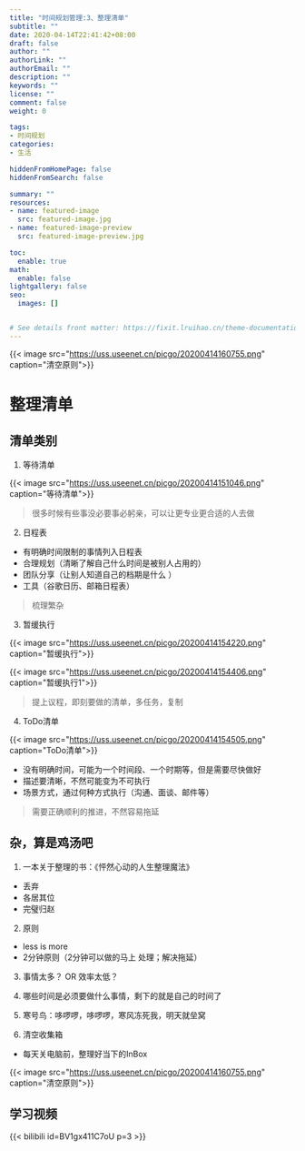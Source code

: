```yaml
---
title: "时间规划管理:3、整理清单"
subtitle: ""
date: 2020-04-14T22:41:42+08:00
draft: false
author: ""
authorLink: ""
authorEmail: ""
description: ""
keywords: ""
license: ""
comment: false
weight: 0

tags:
- 时间规划
categories:
- 生活

hiddenFromHomePage: false
hiddenFromSearch: false

summary: ""
resources:
- name: featured-image
  src: featured-image.jpg
- name: featured-image-preview
  src: featured-image-preview.jpg

toc:
  enable: true
math:
  enable: false
lightgallery: false
seo:
  images: []


# See details front matter: https://fixit.lruihao.cn/theme-documentation-content/#front-matter
---
```


<!--more-->
<!-- ![清空原则](https://uss.useenet.cn/picgo/20200414160755.png) -->
{{< image src="https://uss.useenet.cn/picgo/20200414160755.png" caption="清空原则">}}

# 整理清单
## 清单类别
1. 等待清单
<!-- ![等待清单](https://uss.useenet.cn/picgo/20200414151046.png) -->
{{< image src="https://uss.useenet.cn/picgo/20200414151046.png" caption="等待清单">}}

> 很多时候有些事没必要事必躬亲，可以让更专业更合适的人去做
<!--more-->
2. 日程表

- 有明确时间限制的事情列入日程表
- 合理规划（清晰了解自己什么时间是被别人占用的）
- 团队分享（让别人知道自己的档期是什么 ）
- 工具（谷歌日历、邮箱日程表）
> 梳理繁杂

3. 暂缓执行
<!-- ![暂缓执行](https://uss.useenet.cn/picgo/20200414154220.png) -->
{{< image src="https://uss.useenet.cn/picgo/20200414154220.png" caption="暂缓执行">}}

<!-- ![暂缓执行1](https://uss.useenet.cn/picgo/20200414154406.png) -->
{{< image src="https://uss.useenet.cn/picgo/20200414154406.png" caption="暂缓执行1">}}

> 提上议程，即刻要做的清单，多任务，复制

4. ToDo清单
<!-- ![ToDo清单](https://uss.useenet.cn/picgo/20200414154505.png) -->
{{< image src="https://uss.useenet.cn/picgo/20200414154505.png" caption="ToDo清单">}}

- 没有明确时间，可能为一个时间段、一个时期等，但是需要尽快做好
- 描述要清晰，不然可能变为不可执行
- 场景方式，通过何种方式执行（沟通、面谈、邮件等）
> 需要正确顺利的推进，不然容易拖延

## 杂，算是鸡汤吧
1. 一本关于整理的书：《怦然心动的人生整理魔法》

- 丢弃
- 各居其位
- 完璧归赵

2. 原则
- less is more
- 2分钟原则（2分钟可以做的马上 处理；解决拖延）

3. 事情太多？ OR 效率太低？
    
4. 哪些时间是必须要做什么事情，剩下的就是自己的时间了

5. 寒号鸟：哆啰啰，哆啰啰，寒风冻死我，明天就垒窝

6. 清空收集箱
- 每天关电脑前，整理好当下的InBox

<!-- ![清空原则](https://uss.useenet.cn/picgo/20200414160755.png) -->
{{< image src="https://uss.useenet.cn/picgo/20200414160755.png" caption="清空原则">}}



## **学习视频**
{{< bilibili id=BV1gx411C7oU p=3 >}}
<!-- >> [时间管理](https://www.bilibili.com/video/BV1gx411C7oU) -->